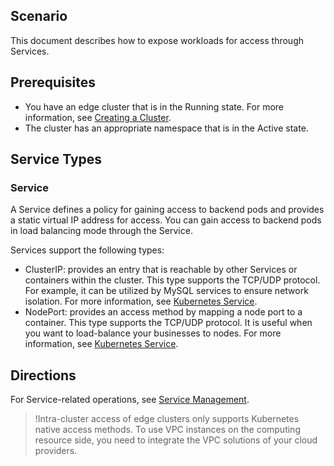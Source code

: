 ## Scenario
This document describes how to expose workloads for access through Services.

## Prerequisites
- You have an edge cluster that is in the Running state. For more information, see [Creating a Cluster](https://intl.cloud.tencent.com/document/product/457/30637).
- The cluster has an appropriate namespace that is in the Active state.

## Service Types
### Service
A Service defines a policy for gaining access to backend pods and provides a static virtual IP address for access. You can gain access to backend pods in load balancing mode through the Service.

Services support the following types:
- ClusterIP: provides an entry that is reachable by other Services or containers within the cluster. This type supports the TCP/UDP protocol. For example, it can be utilized by MySQL services to ensure network isolation. For more information, see [Kubernetes Service](https://kubernetes.io/docs/concepts/services-networking/service/).
- NodePort: provides an access method by mapping a node port to a container. This type supports the TCP/UDP protocol. It is useful when you want to load-balance your businesses to nodes. For more information, see [Kubernetes Service](https://kubernetes.io/docs/concepts/services-networking/service/).


## Directions
For Service-related operations, see [Service Management](https://intl.cloud.tencent.com/document/product/457/30672).
>!Intra-cluster access of edge clusters only supports Kubernetes native access methods. To use VPC instances on the computing resource side, you need to integrate the VPC solutions of your cloud providers.
